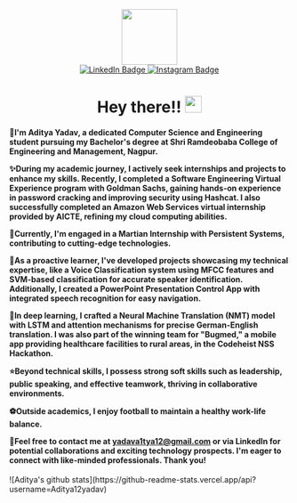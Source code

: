 <div id="header" align="center" height=50px weight=50px>
  <img src="https://media.giphy.com/media/jdPMeyv9rn0hZHh8n9/giphy.gif" width="100"/>
  <div id="badges">
    <a href="https://www.linkedin.com/in/aditya-yadav-303221195/">
      <img src="https://img.shields.io/badge/LinkedIn-blue?style=for-the-badge&logo=linkedin&logoColor=white" alt="LinkedIn Badge"/>
    </a>
    <a href="https://www.instagram.com/ad1tya_yadav_12/">
      <img src="https://img.shields.io/badge/Instagram-red?style=for-the-badge&logo=instagram&logoColor=white" alt="Instagram Badge"/>
    </a>
  </div>
  <img src="https://komarev.com/ghpvc/?username=Aditya12yadav&style=flat-square&color=blue" alt=""/>
  <h1>
    Hey there!!
    <img src="https://media.giphy.com/media/hvRJCLFzcasrR4ia7z/giphy.gif" width="30px"/>
  </h1>
</div>

<h4>
👋I'm Aditya Yadav, a dedicated Computer Science and Engineering student pursuing my Bachelor's degree at Shri Ramdeobaba College of Engineering and Management, Nagpur.

✨During my academic journey, I actively seek internships and projects to enhance my skills. Recently, I completed a Software Engineering Virtual Experience program with Goldman Sachs, gaining hands-on experience in password cracking and improving security using Hashcat. I also successfully completed an Amazon Web Services virtual internship provided by AICTE, refining my cloud computing abilities.

🌟Currently, I'm engaged in a Martian Internship with Persistent Systems, contributing to cutting-edge technologies.

🌟As a proactive learner, I've developed projects showcasing my technical expertise, like a Voice Classification system using MFCC features and SVM-based classification for accurate speaker identification. Additionally, I created a PowerPoint Presentation Control App with integrated speech recognition for easy navigation.

🌟In deep learning, I crafted a Neural Machine Translation (NMT) model with LSTM and attention mechanisms for precise German-English translation. I was also part of the winning team for "Bugmed," a mobile app providing healthcare facilities to rural areas, in the Codeheist NSS Hackathon.

⭐Beyond technical skills, I possess strong soft skills such as leadership, public speaking, and effective teamwork, thriving in collaborative environments.

⚽Outside academics, I enjoy football to maintain a healthy work-life balance.

📧Feel free to contact me at yadava1tya12@gmail.com or via LinkedIn for potential collaborations and exciting technology prospects. I'm eager to connect with like-minded professionals. Thank you!
</h4>
![Aditya's github stats](https://github-readme-stats.vercel.app/api?username=Aditya12yadav)

